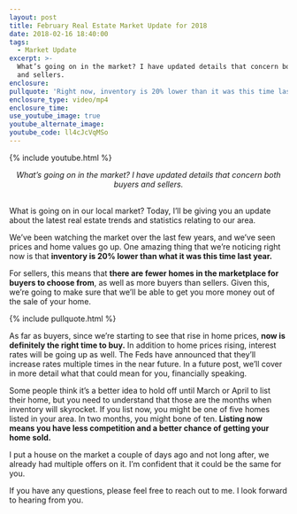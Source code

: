 ```yaml
---
layout: post
title: February Real Estate Market Update for 2018
date: 2018-02-16 18:40:00
tags:
  - Market Update
excerpt: >-
  What’s going on in the market? I have updated details that concern both buyers
  and sellers.
enclosure:
pullquote: 'Right now, inventory is 20% lower than it was this time last year.'
enclosure_type: video/mp4
enclosure_time:
use_youtube_image: true
youtube_alternate_image:
youtube_code: ll4cJcVqMSo
---
```


{% include youtube.html %}

<center><em>What&rsquo;s going on in the market? I have updated details that concern both buyers and sellers.</em></center>

<center>&nbsp;</center>

What is going on in our local market? Today, I’ll be giving you an update about the latest real estate trends and statistics relating to our area.

We’ve been watching the market over the last few years, and we’ve seen prices and home values go up. One amazing thing that we’re noticing right now is that **inventory is 20% lower than what it was this time last year.**

For sellers, this means that **there are fewer homes in the marketplace for buyers to choose from**, as well as more buyers than sellers. Given this, we’re going to make sure that we’ll be able to get you more money out of the sale of your home.

{% include pullquote.html %}

As far as buyers, since we’re starting to see that rise in home prices, **now is definitely the right time to buy.** In addition to home prices rising, interest rates will be going up as well. The Feds have announced that they’ll increase rates multiple times in the near future. In a future post, we’ll cover in more detail what that could mean for you, financially speaking.

Some people think it’s a better idea to hold off until March or April to list their home, but you need to understand that those are the months when inventory will skyrocket. If you list now, you might be one of five homes listed in your area. In two months, you might bone of ten. **Listing now means you have less competition and a better chance of getting your home sold.**

I put a house on the market a couple of days ago and not long after, we already had multiple offers on it. I’m confident that it could be the same for you.

If you have any questions, please feel free to reach out to me. I look forward to hearing from you.